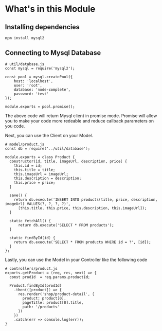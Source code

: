# What's in this Module

## Installing dependencies
```
npm install mysql2
```

## Connecting to Mysql Database
```
# util/database.js
const mysql = require('mysql2');

const pool = mysql.createPool({
    host: 'localhost',
    user: 'root',
    database: 'node-complete',
    password: 'test'
});

module.exports = pool.promise();
```
The above code will return Mysql client in promise mode. Promise will allow you to make your code more redeable and reduce callback parameters on you code.

Next, you can use the Client on your Model. 
```
# model/product.js
const db = require('../util/database');

module.exports = class Product {
  constructor(id, title, imageUrl, description, price) {
    this.id = id;
    this.title = title;
    this.imageUrl = imageUrl;
    this.description = description;
    this.price = price;
  }

  save() {
    return db.execute('INSERT INTO products(title, price, description, imageUrl) VALUES(?, ?, ?, ?)', 
      [this.title, this.price, this.description, this.imageUrl]);
  }

  static fetchAll() {
      return db.execute('SELECT * FROM products');
  }

  static findById(id) {
    return db.execute('SELECT * FROM products WHERE id = ?', [id]);
  }
};
```

Lastly, you can use the Model in your Controller like the following code
```
# controllers/product.js
exports.getProduct = (req, res, next) => {
  const prodId  = req.params.productId;

  Product.findById(prodId)
    .then(([product]) => {
      res.render('shop/product-detail', {
        product: product[0],
        pageTitle: product[0].title,
        path: '/products'
      })
    })
    .catch(err => console.log(err));
}
```